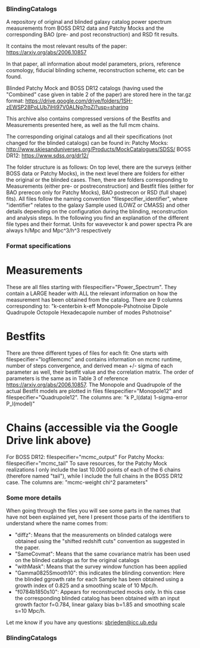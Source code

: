 ### BlindingCatalogs ###

A repository of original and blinded galaxy catalog power spectrum measurements from BOSS DR12 data and Patchy Mocks and the corresponding BAO (pre- and post reconstruction) and RSD fit results.

It contains the most relevant results of the paper:
https://arxiv.org/abs/2006.10857

In that paper, all information about model parameters, priors, reference cosmology, fiducial blinding scheme, reconstruction scheme, etc can be found.

Blinded Patchy Mock and BOSS DR12 catalogs (having used the "Combined" case given in table 2 of the paper) are stored here in the tar.gz format:
https://drive.google.com/drive/folders/1SH-zEWSP28PoLUb7iHi97V0ALNg7roZi?usp=sharing

This archive also contains compressed versions of the Bestfits and Measurements presented here, as well as the full mcm chains.

The corresponding original catalogs and all their specifications (not changed for the blinded catalogs) can be found in:
Patchy Mocks: http://www.skiesanduniverses.org/Products/MockCatalogues/SDSS/
BOSS DR12: https://www.sdss.org/dr12/

The folder structure is as follows: On top level, there are the surveys (either BOSS data or Patchy Mocks), in the next level there are folders for either the original or the blinded cases. Then, there are folders corresponding to Measurements (either pre- or postreconstruction) and Bestfit files (either for BAO prerecon only for Patchy Mocks), BAO postrecon or RSD (full shape) fits). All files follow the naming convention "filespecifier_identifier", where "identifier" relates to the galaxy Sample used (LOWZ or CMASS) and other details depending on the configuration during the blinding, reconstruction and analysis steps. In the following you find an explanation of the different file types and their format. Units for wavevector k and power spectra Pk are always h/Mpc and Mpc^3/h^3 respectively


### Format specifications

# Measurements
These are all files starting with filespecifier="Power_Spectrum". They contain a LARGE header with ALL the relevant information on how the measurement has been obtained from the catalog. There are 9 columns corresponding to:
"k-centerbin	 k-eff	 Monopole-Pshotnoise	 Dipole	 Quadrupole	 Octopole	 Hexadecapole	 number of modes	 Pshotnoise"

# Bestfits
There are three different types of files for each fit: One starts with filespecifier="logfilemcmc" and contains information on mcmc runtime, number of steps convergence, and derived mean +/- sigma of each parameter as well, their bestfit value and the correlation matrix. The order of parameters is the same as in Table 3 of reference https://arxiv.org/abs/2006.10857. The Monopole and Quadrupole of the actual Bestfit models are plotted in files filespecifier="Monopole12" and filespecifier="Quadrupole12". The columns are:
"k 	 P_l(data) 	 1-sigma-error 	 P_l(model)"

# Chains (accessible via the Google Drive link above)
For BOSS DR12: filespecifier="mcmc<fittype>_output"
For Patchy Mocks: filespecifier="mcmc<fittype>_tail"
To save resources, for the Patchy Mock realizations I only include the last 10.000 points of each of the 6 chains (therefore named "tail"), while I include the full chains in the BOSS DR12 case. The columns are:
"mcmc-weight    chi^2    parameters" 

### Some more details
When going through the files you will see some parts in the names that have not been explained yet, here I present those parts of the identifiers to understand where the name comes from:
- "diffz": Means that the measurements on blinded catalogs were obtained using the "shifted redshift cuts" convention as suggested in the paper.
- "SameCovmat": Means that the same covariance matrix has been used on the blinded catalogs as for the original catalogs
- "withMask": Means that the survey window function has been applied
- "Gamma0825Smooth10": this indicates the blinding convention: Here the blinded ggrowth rate for each Sample has been obtained using a growth index of 0.825 and a smoothing scale of 10 Mpc/h.
- "f0784b1850s10": Appears for reconstructed mocks only. In this case the corresponding blinded catalog has been obtained with an input growth factor f=0.784, linear galaxy bias b=1.85 and smoothing scale s=10 Mpc/h.


Let me know if you have any questions:
sbrieden@icc.ub.edu


### BlindingCatalogs ###
